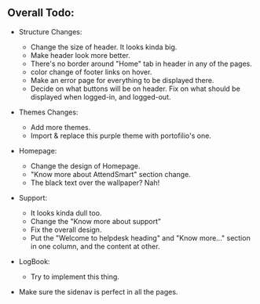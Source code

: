 ## Overall Todo:

* Structure Changes:

    * Change the size of header. It looks kinda big.
    * Make header look more better.
    * There's no border around "Home" tab in header in any of the pages.
    * color change of footer links on hover.
    * Make an error page for everything to be displayed there.
    * Decide on what buttons will be on header. Fix on what should be displayed when logged-in, and logged-out.

* Themes Changes:

    * Add more themes.
    * Import & replace this purple theme with portofilio's one.

* Homepage:

    * Change the design of Homepage.
    * "Know more about AttendSmart" section change.
    * The black text over the wallpaper? Nah!

* Support:

    * It looks kinda dull too.
    * Change the "Know more about support"
    * Fix the overall design.
    * Put the "Welcome to helpdesk heading" and "Know more..." section in one column, and the content at other.


* LogBook:

    * Try to implement this thing.

* Make sure the sidenav is perfect in all the pages.